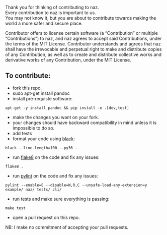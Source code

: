 Thank you for thinking of contributing to naz.                    
Every contribution to naz is important to us.                       
You may not know it, but you are about to contribute towards making the world a more safer and secure place.                         

Contributor offers to license certain software (a “Contribution” or multiple
“Contributions”) to naz, and naz agrees to accept said Contributions,
under the terms of the MIT License.
Contributor understands and agrees that naz shall have the irrevocable and perpetual right to make
and distribute copies of any Contribution, as well as to create and distribute collective works and
derivative works of any Contribution, under the MIT License.


## To contribute:            

- fork this repo.
- sudo apt-get install pandoc
- install pre-requiste software:             
```shell
apt-get -y install pandoc && pip install -e .[dev,test]
```                   
- make the changes you want on your fork.
- your changes should have backward compatibility in mind unless it is impossible to do so.
- add tests
- format your code using [black](https://github.com/ambv/black):                      
```shell
black --line-length=100 --py36 .
```                     
- run [flake8](https://pypi.python.org/pypi/flake8) on the code and fix any issues:                      
```shell
flake8 .
```                      
- run [pylint](https://pypi.python.org/pypi/pylint) on the code and fix any issues:                      
```shell
pylint --enable=E --disable=W,R,C --unsafe-load-any-extension=y example/ naz/ tests/ cli/
```    
- run tests and make sure everything is passing:
```shell
make test
```
- open a pull request on this repo.          
          
NB: I make no commitment of accepting your pull requests.                 

